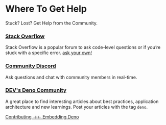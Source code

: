 # Where To Get Help

Stuck? Lost? Get Help from the Community.

### [Stack Overflow](https://stackoverflow.com/questions/tagged/deno)

Stack Overflow is a popular forum to ask code-level questions or if you’re stuck
with a specific error.
[ask your own!](https://stackoverflow.com/questions/ask?tags=deno)

### [Community Discord](https://discord.gg/deno)

Ask questions and chat with community members in real-time.

### [DEV's Deno Community](https://dev.to/t/deno)

A great place to find interesting articles about best practices, application
architecture and new learnings. Post your articles with the tag `deno`.


[Contributing →](?./contributing)[← Embedding Deno](?./embedding_deno)